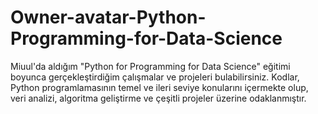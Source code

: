 # Owner-avatar-Python-Programming-for-Data-Science
Miuul'da aldığım "Python for Programming  for Data Science" eğitimi boyunca gerçekleştirdiğim çalışmalar ve projeleri bulabilirsiniz. Kodlar, Python programlamasının temel ve ileri seviye konularını içermekte olup, veri analizi, algoritma geliştirme ve çeşitli projeler üzerine odaklanmıştır. 
